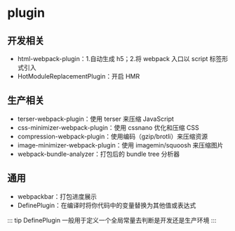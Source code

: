 # plugin

## 开发相关

-   html-webpack-plugin：1.自动生成 h5；2.将 webpack 入口以 script 标签形式引入
-   HotModuleReplacementPlugin：开启 HMR

## 生产相关

-   terser-webpack-plugin：使用 terser 来压缩 JavaScript
-   css-minimizer-webpack-plugin：使用 cssnano 优化和压缩 CSS
-   compression-webpack-plugin：使用编码（gzip/brotli）来压缩资源
-   image-minimizer-webpack-plugin：使用 imagemin/squoosh 来压缩图片
-   webpack-bundle-analyzer：打包后的 bundle tree 分析器

## 通用

-   webpackbar：打包进度展示
-   DefinePlugin：在编译时将你代码中的变量替换为其他值或表达式

::: tip
DefinePlugin 一般用于定义一个全局常量去判断是开发还是生产环境
:::
